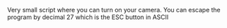 Very small script where you can turn on your camera. You can escape the program by decimal 27 which is the ESC button in ASCII
